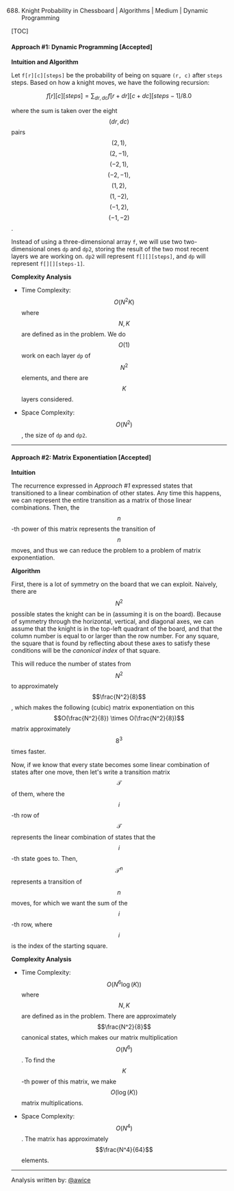 688. Knight Probability in Chessboard | Algorithms | Medium | Dynamic Programming

[TOC]

#### Approach #1: Dynamic Programming [Accepted]

**Intuition and Algorithm**

Let `f[r][c][steps]` be the probability of being on square `(r, c)` after `steps` steps.  Based on how a knight moves, we have the following recursion:

$$f[r][c][steps] = \sum_{dr, dc} f[r+dr][c+dc][steps-1] / 8.0$$

where the sum is taken over the eight $$(dr, dc)$$ pairs $$(2, 1),$$ $$(2, -1),$$ $$(-2, 1),$$ $$(-2, -1),$$ $$(1, 2),$$ $$(1, -2),$$ $$(-1, 2),$$ $$(-1, -2)$$.

Instead of using a three-dimensional array `f`, we will use two two-dimensional ones `dp` and `dp2`, storing the result of the two most recent layers we are working on.  `dp2` will represent `f[][][steps]`, and `dp` will represent `f[][][steps-1]`.



**Complexity Analysis**

* Time Complexity: $$O(N^2 K)$$ where $$N, K$$ are defined as in the problem.  We do $$O(1)$$ work on each layer `dp` of $$N^2$$ elements, and there are $$K$$ layers considered.

* Space Complexity: $$O(N^2)$$, the size of `dp` and `dp2`.

---
#### Approach #2: Matrix Exponentiation [Accepted]

**Intuition**

The recurrence expressed in *Approach #1* expressed states that transitioned to a linear combination of other states.  Any time this happens, we can represent the entire transition as a matrix of those linear combinations.  Then, the $$n$$-th power of this matrix represents the transition of $$n$$ moves, and thus we can reduce the problem to a problem of matrix exponentiation.

**Algorithm**

First, there is a lot of symmetry on the board that we can exploit.  Naively, there are $$N^2$$ possible states the knight can be in (assuming it is on the board).  Because of symmetry through the horizontal, vertical, and diagonal axes, we can assume that the knight is in the top-left quadrant of the board, and that the column number is equal to or larger than the row number.  For any square, the square that is found by reflecting about these axes to satisfy these conditions will be the *canonical index* of that square.

This will reduce the number of states from $$N^2$$ to approximately $$\frac{N^2}{8}$$, which makes the following (cubic) matrix exponentiation on this $$O(\frac{N^2}{8}) \times O(\frac{N^2}{8})$$ matrix approximately $$8^3$$ times faster.

Now, if we know that every state becomes some linear combination of states after one move, then let's write a transition matrix $$\mathcal{T}$$ of them, where the $$i$$-th row of $$\mathcal{T}$$ represents the linear combination of states that the $$i$$-th state goes to.  Then, $$\mathcal{T}^n$$ represents a transition of $$n$$ moves, for which we want the sum of the $$i$$-th row, where $$i$$ is the index of the starting square.



**Complexity Analysis**

* Time Complexity: $$O(N^6 \log(K))$$ where $$N, K$$ are defined as in the problem.  There are approximately $$\frac{N^2}{8}$$ canonical states, which makes our matrix multiplication $$O(N^6)$$.  To find the $$K$$-th power of this matrix, we make $$O(\log(K))$$ matrix multiplications.

* Space Complexity: $$O(N^4)$$.  The matrix has approximately $$\frac{N^4}{64}$$ elements.

---

Analysis written by: [@awice](https://leetcode.com/awice)
